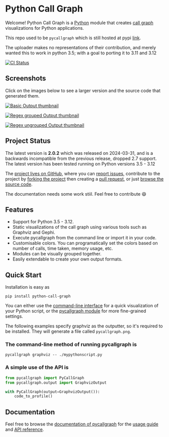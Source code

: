 # Python Call Graph

Welcome! Python Call Graph is a [Python](http://www.python.org) module that creates [call graph](http://en.wikipedia.org/wiki/Call_graph) visualizations for Python applications.

This repo used to be `pycallgraph` which is still hosted at pypi [link](https://pypi.org/project/pycallgraph/).

The uploader makes no representations of their contribution, and merely wanted this to work in python 3.5; with a goal to porting it to 3.11 and 3.12

[![CI Status](https://github.com/Lewiscowles1986/py-call-graph/actions/workflows/ci.yml/badge.svg)](https://github.com/Lewiscowles1986/py-call-graph/actions/workflows/ci.yml)

## Screenshots

Click on the images below to see a larger version and the source code that generated them.

[![Basic Output thumbnail](http://pycallgraph.readthedocs.io/en/develop/_images/basic_thumb.png)](http://pycallgraph.readthedocs.io/en/develop/examples/basic.html)

[![Regex grouped Output thumbnail](https://pycallgraph.readthedocs.io/en/develop/_images/regexp_grouped_thumb.png)](https://pycallgraph.readthedocs.io/en/develop/examples/regexp_grouped.html)

[![Regex ungrouped Output thumbnail](https://pycallgraph.readthedocs.io/en/develop/_images/regexp_ungrouped_thumb.png)](https://pycallgraph.readthedocs.io/en/develop/examples/regexp_ungrouped.html)

## Project Status

The latest version is **2.0.2** which was released on 2024-03-31, and is a backwards incompatible from the previous release, dropped 2.7 support.
The latest version has been tested running on Python versions 3.5 - 3.12

The [project lives on GitHub](https://github.com/lewiscowles1986/py-call-graph/#python-call-graph), where you can [report issues](https://github.com/lewiscowles1986/py-call-graph/issues), contribute to the project by [forking the project](https://help.github.com/articles/fork-a-repo) then creating a [pull request](https://help.github.com/articles/using-pull-requests), or just [browse the source code](https://github.com/lewiscowles1986/py-call-graph/).

The documentation needs some work stiil. Feel free to contribute :smile:

## Features

* Support for Python 3.5 - 3.12.
* Static visualizations of the call graph using various tools such as Graphviz and Gephi.
* Execute pycallgraph from the command line or import it in your code.
* Customisable colors. You can programatically set the colors based on number of calls, time taken, memory usage, etc.
* Modules can be visually grouped together.
* Easily extendable to create your own output formats.

## Quick Start

Installation is easy as

```shell
pip install python-call-graph

```

You can either use the [command-line interface](https://pycallgraph.readthedocs.io/en/develop/guide/command_line_usage.html) for a quick visualization of your Python script, or the [pycallgraph module](https://pycallgraph.readthedocs.io/en/develop/api/pycallgraph.html) for more fine-grained settings.

The following examples specify graphviz as the outputter, so it's required to be installed. They will generate a file called `pycallgraph.png`.

### The command-line method of running pycallgraph is

```shell
pycallgraph graphviz -- ./mypythonscript.py

```

### A simple use of the API is

```python
from pycallgraph import PyCallGraph
from pycallgraph.output import GraphvizOutput

with PyCallGraph(output=GraphvizOutput()):
    code_to_profile()

```

## Documentation

Feel free to browse the [documentation of pycallgraph](https://pycallgraph.readthedocs.io/en/develop/) for the [usage guide](https://pycallgraph.readthedocs.io/en/develop/guide/index.html) and [API reference](https://pycallgraph.readthedocs.io/en/develop/api/api.html).
